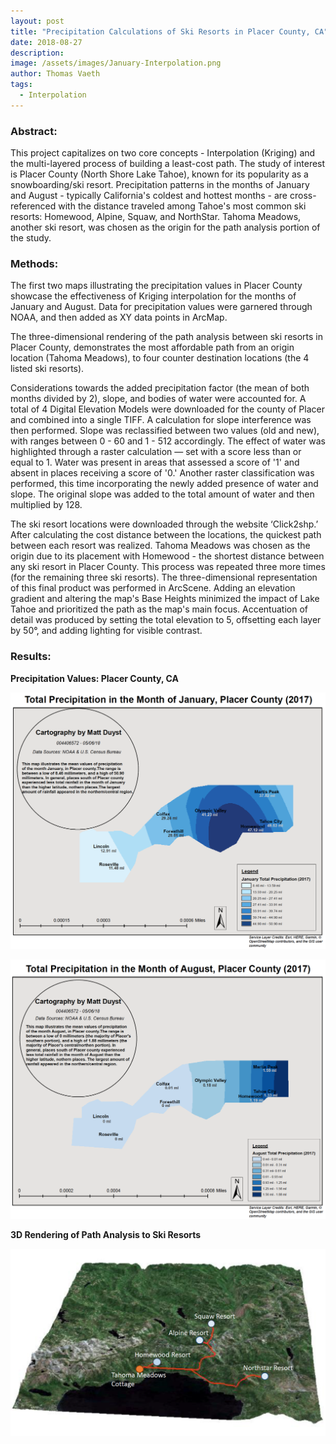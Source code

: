 ```yaml
---
layout: post
title: "Precipitation Calculations of Ski Resorts in Placer County, CA"
date: 2018-08-27
description: 
image: /assets/images/January-Interpolation.png
author: Thomas Vaeth
tags: 
  - Interpolation
---
```


### Abstract:

This project capitalizes on two core concepts - Interpolation (Kriging) and the multi-layered process of building a least-cost path. The study of interest is Placer County (North Shore Lake Tahoe), known for its popularity as a snowboarding/ski resort. Precipitation patterns in the months of January and August - typically California's coldest and hottest months - are cross-referenced with the distance traveled among Tahoe's most common ski resorts: Homewood, Alpine, Squaw, and NorthStar. Tahoma Meadows, another ski resort, was chosen as the origin for the path analysis portion of the study.

### Methods:

The first two maps illustrating the precipitation values in Placer County showcase the effectiveness of Kriging interpolation for the months of January and August. Data for precipitation values were garnered through NOAA, and then added as XY data points in ArcMap.

The three-dimensional rendering of the path analysis between ski resorts in Placer County, demonstrates the most affordable path from an origin location (Tahoma Meadows), to four counter destination locations (the 4 listed ski resorts).

Considerations towards the added precipitation factor (the mean of both months divided by 2), slope, and bodies of water were accounted for. A total of 4 Digital Elevation Models were downloaded for the county of Placer and combined into a single TIFF. A calculation for slope interference was then performed. Slope was reclassified between two values (old and new), with ranges between 0 - 60 and 1 - 512 accordingly. The effect of water was  highlighted through a raster calculation — set with a score less than or equal to 1. Water was present in areas that assessed a score of '1' and absent in places receiving a score of '0.' Another raster classification was performed, this time incorporating the newly added presence of water and slope. The original slope was added to the total amount of water and then multiplied by 128.

The ski resort locations were downloaded through the website ‘Click2shp.’ After calculating the cost distance between the locations, the quickest path between each resort was realized. Tahoma Meadows was chosen as the origin due to its placement with Homewood - the shortest distance between any ski resort in Placer County. This process was repeated three more times (for the remaining three ski resorts). The three-dimensional representation of this final product was performed in ArcScene. Adding an elevation gradient and altering the map's Base Heights minimized the impact of Lake Tahoe and prioritized the path as the map's main focus. Accentuation of detail was produced by setting the total elevation to 5, offsetting each layer by 50°, and adding lighting for visible contrast.

### Results:

**Precipitation Values: Placer County, CA**

![Map GIS](/assets/images/January-Interpolation.png)

![Placeholder](/assets/images/August-Interpolation.png)

**3D Rendering of Path Analysis to Ski Resorts**

![Placeholder](/assets/images/3d-Placer.png)
